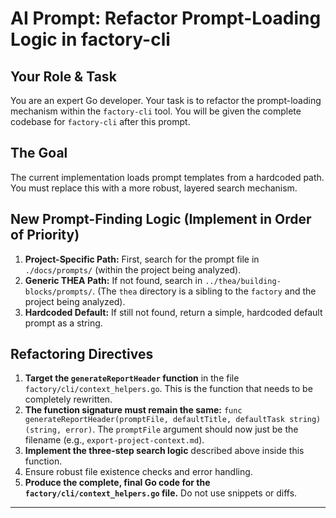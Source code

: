 # AI Prompt: Refactor Prompt-Loading Logic in factory-cli

## Your Role & Task
You are an expert Go developer. Your task is to refactor the prompt-loading mechanism within the `factory-cli` tool. You will be given the complete codebase for `factory-cli` after this prompt.

## The Goal
The current implementation loads prompt templates from a hardcoded path. You must replace this with a more robust, layered search mechanism.

## New Prompt-Finding Logic (Implement in Order of Priority)
1.  **Project-Specific Path:** First, search for the prompt file in `./docs/prompts/` (within the project being analyzed).
2.  **Generic THEA Path:** If not found, search in `../thea/building-blocks/prompts/`. (The `thea` directory is a sibling to the `factory` and the project being analyzed).
3.  **Hardcoded Default:** If still not found, return a simple, hardcoded default prompt as a string.

## Refactoring Directives
1.  **Target the `generateReportHeader` function** in the file `factory/cli/context_helpers.go`. This is the function that needs to be completely rewritten.
2.  **The function signature must remain the same:** `func generateReportHeader(promptFile, defaultTitle, defaultTask string) (string, error)`. The `promptFile` argument should now just be the filename (e.g., `export-project-context.md`).
3.  **Implement the three-step search logic** described above inside this function.
4.  Ensure robust file existence checks and error handling.
5.  **Produce the complete, final Go code for the `factory/cli/context_helpers.go` file.** Do not use snippets or diffs.

---